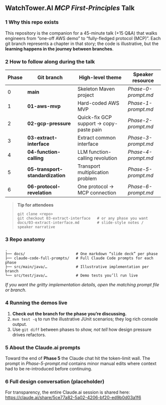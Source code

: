 ## WatchTower.AI *MCP First-Principles* Talk

### 1  Why this repo exists

This repository is the companion for a 45-minute talk (+15 Q\&A) that walks engineers from “one-off AWS demo” to “fully-fledged protocol (MCP)”.
Each git branch represents a chapter in that story; the code is illustrative, but the **learning happens in the journey between branches**.

### 2  How to follow along during the talk

| Phase | Git branch                       | High-level theme                        | Speaker resource    |
| ----- | -------------------------------- | --------------------------------------- | ------------------- |
| 0     | **main**                         | Skeleton Maven project                  | *Phase-0-prompt.md* |
| 1     | **01-aws-mvp**                   | Hard-coded AWS MVP                      | *Phase-1-prompt.md* |
| 2     | **02-gcp-pressure**              | Quick-fix GCP support → copy-paste pain | *Phase-2-prompt.md* |
| 3     | **03-extract-interface**         | Extract common interface                | *Phase-3-prompt.md* |
| 4     | **04-function-calling**          | LLM function-calling revolution         | *Phase-4-prompt.md* |
| 5     | **05-transport-standardization** | Transport multiplication problem        | *Phase-5-prompt.md* |
| 6     | **06-protocol-revelation**       | One protocol → MCP connection           | *Phase-6-prompt.md* |

> **Tip for attendees**
>
> ```
> git clone <repo>
> git checkout 03-extract-interface   # or any phase you want
> docs/03-extract-interface.md        # slide-style notes / speaker narrative
> ```

### 3  Repo anatomy

```
.
├── docs/                       # One markdown “slide deck” per phase
├── claude-code-full-prompts/   # Full Claude Code prompts for each phase
├── src/main/java/…             # Illustrative implementation per branch
└── src/test/java/…             # Demo tests you’ll run live
```

*If you want the gritty implementation details, open the matching prompt file or branch.*

### 4  Running the demos live

1. **Check out the branch for the phase you’re discussing.**
2. `mvn test -q` to run the illustrative JUnit scenarios; they log rich console output.
3. Use `git diff` between phases to *show, not tell* how design pressure drives refactors.

### 5  About the Claude.ai prompts

Toward the end of **Phase 5** the Claude chat hit the token-limit wall. The prompt in *Phase-5-prompt.md* contains minor manual edits where context had to be re-introduced before continuing.&#x20;

### 6  Full design conversation (placeholder)

For transparency, the entire Claude.ai session is shared here:
https://claude.ai/share/5ce77a82-5a02-4206-bf20-ed9b0d03a1f6

